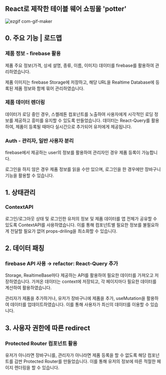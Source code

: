 ## React로 제작한 테이블 웨어 쇼핑몰 'potter'
![ezgif com-gif-maker](https://user-images.githubusercontent.com/108715216/208245200-885c5551-56a7-45f4-8748-e7315dbea6ae.gif)


## 0. 주요 기능 | 로드맵

### 제품 정보 - firebase 활용

제품 주요 정보(가격, 상세 설명, 종류, 이름, 이미지) 데이터를 firebase를 활용하여 관리하였습니다.

제품 이미지는 firebase Storage에 저장하고, 해당 URL을 Realtime Database에 등록된 제품 정보와 함께 묶어 관리하였습니다.

### 제품 데이터 렌더링

데이터가 로딩 중인 경우, 스켈레톤 컴포넌트를 노출하여 사용자에게 시각적인 로딩 정보를 제공하고 흥미를 유지할 수 있도록 만들었습니다. 데이터는 React-Query를 활용하여, 제품이 등록될 때마다 실시간으로 추가되어 유저에게 제공됩니다.

### Auth - 관리자, 일반 사용자 분리

firebase에서 제공하는 user의 정보를 활용하여 관리자인 경우 제품 등록이 가능합니다.

로그인을 하지 않은 경우 제품 정보를 읽을 수만 있으며, 로그인을 한 경우에만 장바구니 기능을 활용할 수 있습니다.

## 1. 상태관리

### ContextAPI

로그인/로그아웃 상태 및 로그인한 유저의 정보 및 제품 데이터를 앱 전체가 공유할 수 있도록 ContextAPI를 사용하였습니다. 이를 통해 컴포넌트별 필요한 정보를 불필요하게 전달할 필요가 없어 props-driling을 최소화할 수 있습니다.

## 2. 데이터 패칭

### firebase API 사용 → refactor: React-Query 추가

Storage, RealtimeBase마다 제공하는 API를 활용하여 필요한 데이터를 가져오고 저장하였습니다. 가져온 데이터는 context에 저장되고, 각 페이지마다 필요한 데이터를 계산하여 활용하였습니다.

관리자가 제품을 추가하거나, 유저가 장바구니에 제품을 추가, useMutation을 활용하여 데이터를 업데이트하였습니다. 이를 통해 사용자가 최신의 데이터를 이용할 수 있습니다.

## 3. 사용자 권한에 따른 redirect

### Protected Router 컴포넌트 활용

유저가 아니라면 장바구니를, 관리자가 아니라면 제품 등록을 할 수 없도록 해당 컴포넌트를 감싼 Protected Router를 만들었습니다. 이를 통해 유저의 정보에 따른 적절한 페이지 렌더링을 할 수 있습니다.
